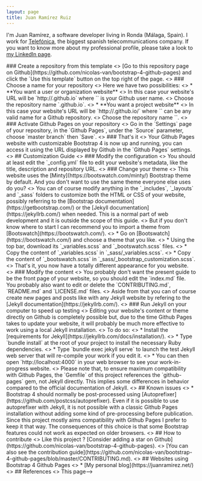 ```yaml
---
layout: page
title: Juan Ramírez Ruiz
---
```


I'm Juan Ramírez, a software developer living in Ronda (Málaga, Spain). I work for [Telefónica](https://www.telefonica.com/), the biggest spanish telecommunications company. If you want to know more about my professional profile, please take a look to [my LinkedIn page](https://www.linkedin.com/in/juanramirez/).


<!--> ### Create a repository from this template

<> [Go to this repository page on Github](https://github.com/nicolas-van/bootstrap-4-github-pages) and click the `Use this template` button on the top right of the page.

<> ### Choose a name for your repository

<> Here we have two possibilities:

<> * **You want a user or organization website**

<>  In this case your website's URL will be `http://<your username>.github.io` where `<your username>` is your Github user name.

<>  Choose the repository name `<your username>.github.io`.

<> * **You want a project website**

<>  In this case your website's URL will be `http://<your username>.github.io/<whatever you want>` where `<whatever you want>` can be any valid name for a Github repository.

<>  Choose the repository name `<whatever you want>`.

<> ### Activate Github Pages on your repository

<> Go in the `Settings` page of your repository, in the `Github Pages`, under the `Source` parameter, choose `master branch` then `Save`.

<> ### That's it

<> Your Github Pages website with customizable Bootstrap 4 is now up and running, you can access it using the URL displayed by Github in the `Github Pages` settings.

<> ## Customization Guide

<> ### Modify the configuration

<> You should at least edit the `_config.yml` file to edit your website's metadata, like the title, description and repository URL.

<> ### Change your theme

<> This website uses the [Minty](https://bootswatch.com/minty/) Bootstrap theme by default. And you don't want to use the same theme everyone else uses do you?

<> You can of course modify anything in the `_includes`, `_layouts` and `_sass` folders to customize both the HTML or CSS of your website, possibly referring to the [Bootstrap documentation](https://getbootstrap.com/) or the [Jekyll documentation](https://jekyllrb.com/) when needed. This is a normal part of web development and it is outside the scope of this guide.

<> But if you don't know where to start I can recommend you to import a theme from [Bootswatch](https://bootswatch.com/).

<> * Go on [Bootswatch](https://bootswatch.com/) and choose a theme that you like.
<> * Using the top bar, download its `_variables.scss` and `_bootswatch.scss` files.
<> * Copy the content of `_variables.scss` in `_sass/_variables.scss`.
<> * Copy the content of `_bootswatch.scss` in `_sass/_bootstrap_customization.scss`.

<> That's it, you now have a totally different appearance for you website.

<> ### Modify the content

<> You probably don't want the present guide to be the front page of your website, so you should edit the `index.md` file. You probably also want to edit or delete the `CONTRIBUTING.md`, `README.md` and `LICENSE.md` files.

<> Aside from that you can of course create new pages and posts like with any Jekyll website by refering to the [Jekyll documentation](https://jekyllrb.com/).

<> ### Run Jekyll on your computer to speed up testing

<> Editing your website's content or theme directly on Github is completely possible but, due to the time Github Pages takes to update your website, it will probably be much more effective to work using a local Jekyll installation.

<> To do so:

<> * Install the [requirements for Jekyll](https://jekyllrb.com/docs/installation/).
<> * Type `bundle install` at the root of your project to install the necessary Ruby dependencies.
<> * Type `bundle exec jekyll serve` to launch the test Jekyll web server that will re-compile your work if you edit it.
<> * You can then open `http://localhost:4000` in your web browser to see your work-in-progress website.

<> Please note that, to ensure maximum compatibility with Github Pages, the `Gemfile` of this project references the `github-pages` gem, not Jekyll directly. This implies some differences in behavior compared to the official documentation of Jekyll.

<> ## Known issues

<> * Bootstrap 4 should normally be post-processed using [Autoprefixer](https://github.com/postcss/autoprefixer). Even if it is possible to use autoprefixer with Jekyll, it is not possible with a classic Github Pages installation without adding some kind of pre-processing before publication. Since this project mostly aims compatibility with Github Pages I prefer to keep it that way. The consequences of this choice is that some Bootstrap features could not work as expected on older browsers.

<> ## How to contribute

<> Like this project ? [Consider adding a star on Github](https://github.com/nicolas-van/bootstrap-4-github-pages).

<> [You can also see the contribution guide](https://github.com/nicolas-van/bootstrap-4-github-pages/blob/master/CONTRIBUTING.md).

<> ## Websites using Bootstrap 4 Github Pages

<> * [My personal blog](https://juanramirez.net/)

<> ## References

<> This page-->
